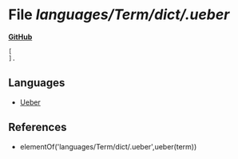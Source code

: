 # File _languages/Term/dict/.ueber_
**[GitHub](https://github.com/softlang/yas/blob/master/languages/Term/dict/.ueber)**
```
[
].

```

## Languages
* [Ueber](../languages/Ueber.md)

## References
* elementOf('languages/Term/dict/.ueber',ueber(term))
